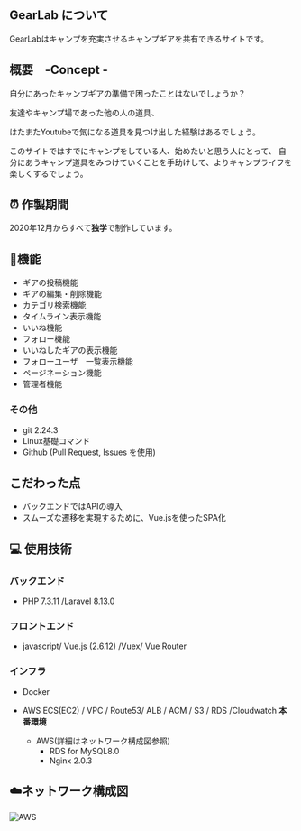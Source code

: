 ## GearLab について

GearLabはキャンプを充実させるキャンプギアを共有できるサイトです。

## 概要　-Concept - 

 自分にあったキャンプギアの準備で困ったことはないでしょうか？
 
 友達やキャンプ場であった他の人の道具、 
 
 はたまたYoutubeで気になる道具を見つけ出した経験はあるでしょう。
 
 このサイトではすでにキャンプをしている人、始めたいと思う人にとって、
 自分にあうキャンプ道具をみつけていくことを手助けして、よりキャンプライフを
 楽しくするでしょう。
## :alarm_clock: 作製期間

2020年12月からすべて**独学**で制作しています。


## :wrench:機能

- ギアの投稿機能
- ギアの編集・削除機能
- カテゴリ検索機能
- タイムライン表示機能
- いいね機能　
- フォロー機能
- いいねしたギアの表示機能
- フォローユーザ　一覧表示機能
- ページネーション機能
- 管理者機能

### その他

- git 2.24.3
- Linux基礎コマンド
- Github (Pull Request, Issues を使用)

## こだわった点
- バックエンドではAPIの導入
- スムーズな遷移を実現するために、Vue.jsを使ったSPA化


## :computer: 使用技術
 ### バックエンド
  - PHP 7.3.11 /Laravel 8.13.0 
 ### フロントエンド
        
  - javascript/ Vue.js (2.6.12) /Vuex/ Vue Router 
 
 ### インフラ 

  - Docker  
  - AWS ECS(EC2) / VPC / Route53/ ALB / ACM / S3 / RDS /Cloudwatch
  **本番環境**
 
     - AWS(詳細はネットワーク構成図参照)
         - RDS for MySQL8.0
         - Nginx 2.0.3

 
 ## :cloud:ネットワーク構成図
  ![AWS](https://user-images.githubusercontent.com/5231283/104843022-eb2c6680-590b-11eb-95b2-7077c0aafeb3.jpg)


